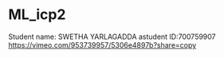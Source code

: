 # ML_icp2
Student name: SWETHA YARLAGADDA
astudent ID:700759907
https://vimeo.com/953739957/5306e4897b?share=copy
